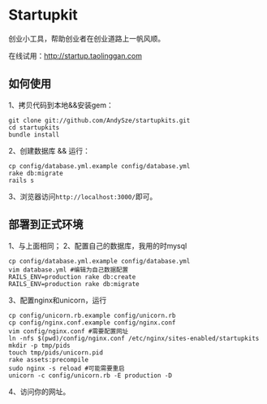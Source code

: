 # Startupkit

创业小工具，帮助创业者在创业道路上一帆风顺。

在线试用：http://startup.taolinggan.com

## 如何使用
1、拷贝代码到本地&&安装gem：
```
git clone git://github.com/AndySze/startupkits.git
cd startupkits
bundle install
```

2、创建数据库 && 运行：
```
cp config/database.yml.example config/database.yml
rake db:migrate
rails s
```
3、浏览器访问`http://localhost:3000/`即可。

## 部署到正式环境
1、与上面相同；
2、配置自己的数据库，我用的时mysql
```
cp config/database.yml.example config/database.yml
vim database.yml #编辑为自己数据配置
RAILS_ENV=production rake db:create
RAILS_ENV=production rake db:migrate
```
3、配置nginx和unicorn，运行
```
cp config/unicorn.rb.example config/unicorn.rb
cp config/nginx.conf.example config/nginx.conf
vim config/nginx.conf #需要配置网址
ln -nfs $(pwd)/config/nginx.conf /etc/nginx/sites-enabled/startupkits
mkdir -p tmp/pids
touch tmp/pids/unicorn.pid
rake assets:precompile
sudo nginx -s reload #可能需要重启
unicorn -c config/unicorn.rb -E production -D
```
4、访问你的网址。
